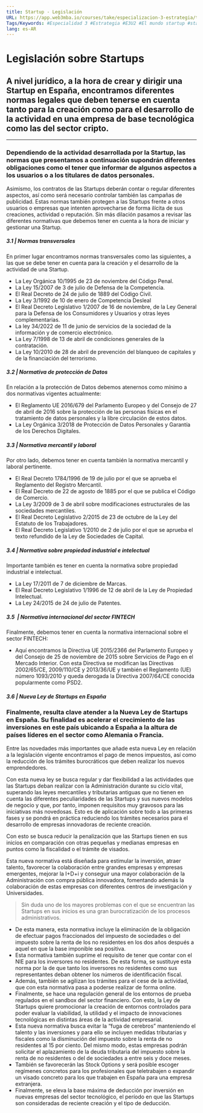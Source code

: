 ```yaml
---
title: Startup - Legislación
URL: https://app.web3mba.io/courses/take/especializacion-3-estrategia/texts/37528197-u2-03-startup-legislacion
Tags/Keywords: #Especialidad 3 #Estrategia #E3U2 #El mundo startup #startup #
lang: es-AR
---
```

# Legislación sobre Startups

## A nivel jurídico, a la hora de crear y dirigir una Startup en España, encontramos diferentes normas legales que deben tenerse en cuenta tanto para la creación como para el desarrollo de la actividad en una empresa de base tecnológica como las del sector cripto.

---

### Dependiendo de la actividad desarrollada por la Startup, las normas que presentamos a continuación supondrán diferentes obligaciones como el tener que informar de algunos aspectos a los usuarios o a los titulares de datos personales. 

Asimismo, los contratos de las Startups deberán contar o regular diferentes aspectos, así como será necesario controlar también las campañas de publicidad. Estas normas también protegen a las Startups frente a otros usuarios o empresas que intenten aprovecharse de forma ilícita de sus creaciones, actividad o reputación. Sin más dilación pasamos a revisar las diferentes normativas que debemos tener en cuenta a la hora de iniciar y gestionar una Startup.

  

##### 3.1 | Normas transversales

En primer lugar encontramos normas transversales como las siguientes, a las que se debe tener en cuenta para la creación y el desarrollo de la actividad de una Startup.

- La Ley Orgánica 10/1995 de 23 de noviembre del Código Penal.
- La Ley 15/2007 de 3 de julio de Defensa de la Competencia.
- El Real Decreto de 24 de julio de 1889 del Código Civil.
- La Ley 3/1992 de 10 de enero de Competencia Desleal
- El Real Decreto Legislativo 1/2007 de 16 de noviembre, de la Ley General para la Defensa de los Consumidores y Usuarios y otras leyes complementarias.
- La ley 34/2022 de 11 de junio de servicios de la sociedad de la información y de comercio electrónico.
- La Ley 7/1998 de 13 de abril de condiciones generales de la contratación.
- La Ley 10/2010 de 28 de abril de prevención del blanqueo de capitales y de la financiación del terrorismo.

  

##### 3.2 | Normativa de protección de Datos

En relación a la protección de Datos debemos atenernos como mínimo a dos normativas vigentes actualmente:

- El Reglamento UE 2016/679 del Parlamento Europeo y del Consejo de 27 de abril de 2016 sobre la protección de las personas físicas en el tratamiento de datos personales y la libre circulación de estos datos.
- La Ley Orgánica 3/2018 de Protección de Datos Personales y Garantía de los Derechos Digitales.

  

##### 3.3 | Normativa mercantil y laboral

Por otro lado, debemos tener en cuenta también la normativa mercantil y laboral pertinente.

- El Real Decreto 1784/1996 de 19 de julio por el que se aprueba el Reglamento del Registro Mercantil.
- El Real Decreto de 22 de agosto de 1885 por el que se publica el Código de Comercio.
- La Ley 3/2009 de 3 de abril sobre modificaciones estructurales de las sociedades mercantiles.
- El Real Decreto Legislativo 2/2015 de 23 de octubre de la Ley del Estatuto de los Trabajadores.
- El Real Decreto Legislativo 1/2010 de 2 de julio por el que se aprueba el texto refundido de la Ley de Sociedades de Capital.

  

##### 3.4 | Normativa sobre propiedad industrial e intelectual

Importante también es tener en cuenta la normativa sobre propiedad industrial e intelectual.

- La Ley 17/2011 de 7 de diciembre de Marcas.
- El Real Decreto Legislativo 1/1996 de 12 de abril de la Ley de Propiedad Intelectual.
- La Ley 24/2015 de 24 de julio de Patentes.

##### 3.5  | Normativa internacional del sector FINTECH

Finalmente, debemos tener en cuenta la normativa internacional sobre el sector FINTECH:

- Aquí encontramos la Directiva UE 2015/2366 del Parlamento Europeo y del Consejo de 25 de noviembre de 2015 sobre Servicios de Pago en el Mercado Interior. Con esta Directiva se modifican las Directivas 2002/65/CE, 2009/110/CE y 2013/36/UE y también el Reglamento (UE) número 1093/2010 y queda derogada la Directiva 2007/64/CE conocida popularmente como PSD2.

##### 3.6 | Nueva Ley de Startups en España

### Finalmente, resulta clave atender a la Nueva Ley de Startups en España. Su finalidad es acelerar el crecimiento de las inversiones en este país ubicando a España a la altura de países líderes en el sector como Alemania o Francia.

Entre las novedades más importantes que añade esta nueva Ley en relación a la legislación vigente encontramos el pago de menos impuestos, así como la reducción de los trámites burocráticos que deben realizar los nuevos emprendedores.

Con esta nueva ley se busca regular y dar flexibilidad a las actividades que las Startups deban realizar con la Administración durante su ciclo vital, superando las leyes mercantiles y tributarias antiguas que no tienen en cuenta las diferentes peculiaridades de las Startups y sus nuevos modelos de negocio y que, por tanto, imponen requisitos muy gravosos para las iniciativas más novedosas. Esto es de aplicación sobre todo a las primeras fases y se pondrá en práctica reduciendo los trámites necesarios para el desarrollo de empresas innovadoras de reciente creación.

Con esto se busca reducir la penalización que las Startups tienen en sus inicios en comparación con otras pequeñas y medianas empresas en puntos como la fiscalidad o el trámite de visados.

Esta nueva normativa está diseñada para estimular la inversión, atraer talento, favorecer la colaboración entre grandes empresas y empresas emergentes, mejorar la I+D+i y conseguir una mayor colaboración de la Administración con compra pública innovadora, fomentando además la colaboración de estas empresas con diferentes centros de investigación y Universidades.

> Sin duda uno de los mayores problemas con el que se encuentran las Startups en sus inicios es una gran burocratización de los procesos administrativos.

- De esta manera, esta normativa incluye la eliminación de la obligación de efectuar pagos fraccionados del impuesto de sociedades o del impuesto sobre la renta de los no residentes en los dos años después a aquel en que la base imponible sea positiva.
- Esta normativa también suprime el requisito de tener que contar con el NIE para los inversores no residentes. De esta forma, se sustituye esta norma por la de que tanto los inversores no residentes como sus representantes deban obtener los números de identificación fiscal. 
- Además, también se agilizan los trámites para el cese de la actividad, que con esta normativa pasa a poderse realizar de forma online.
- Finalmente, se hace una regulación general de los entornos de prueba regulados en el sandbox del sector financiero. Con esto, la Ley de Startups quiere promocionar la creación de entornos controlados para poder evaluar la viabilidad, la utilidad y el impacto de innovaciones tecnológicas en distintas áreas de la actividad empresarial.
- Esta nueva normativa busca evitar la “fuga de cerebros” manteniendo el talento y las inversiones y para ello se incluyen medidas tributarias y fiscales como la disminución del impuesto sobre la renta de no residentes al 15 por ciento. Del mismo modo, estas empresas podrán solicitar el aplazamiento de la deuda tributaria del impuesto sobre la renta de no residentes o del de sociedades a entre seis y doce meses.
- También se favorecerán las Stock Options y será posible escoger regímenes concretos para los profesionales que teletrabajen o expandir un visado concreto para los que trabajen en España para una empresa extranjera.
- Finalmente, se eleva la base máxima de deducción por inversión en nuevas empresas del sector tecnológico, el período en que las Startups son consideradas de reciente creación y el tipo de deducción.